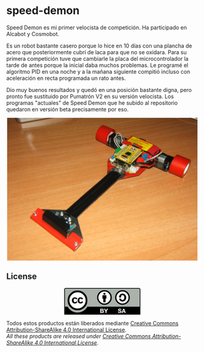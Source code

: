 # speed-demon
Speed Demon es mi primer velocista de competición. Ha participado en Alcabot y Cosmobot.

Es un robot bastante casero porque lo hice en 10 días con una plancha de acero que posteriormente cubrí de laca para que no se oxidara.
Para su primera competición tuve que cambiarle la placa del microcontrolador la tarde de antes porque la inicial daba muchos problemas. Le programé el algoritmo PID en una noche y a la mañana siguiente compitió incluso con aceleración en recta programada un rato antes.

Dio muy buenos resultados y quedó en una posición bastante digna, pero pronto fue sustituido por Pumatrón V2 en su versión velocista.
Los programas "actuales" de Speed Demon que he subido al repositorio quedaron en versión beta precisamente por eso.

<p align="center">
<img src="images/DSCF2937.jpg" width="500" align = "center">
</p>

## License
<p align="center">
<img src="license/by-sa.png" align = "center">
</p>

Todos estos productos están liberados mediante [Creative Commons Attribution-ShareAlike 4.0 International License](http://creativecommons.org/licenses/by-sa/4.0/).  
_All these products are released under [Creative Commons Attribution-ShareAlike 4.0 International License](http://creativecommons.org/licenses/by-sa/4.0/)._
